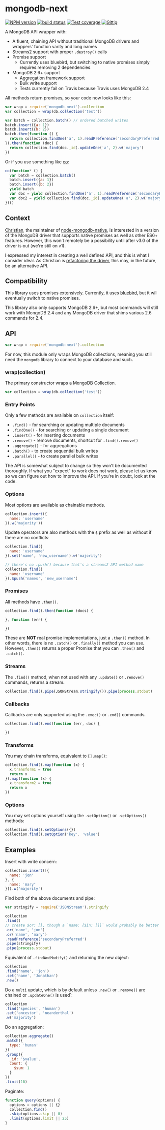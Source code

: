 
# mongodb-next

[![NPM version][npm-image]][npm-url]
[![build status][travis-image]][travis-url]
[![Test coverage][coveralls-image]][coveralls-url]
[![Gittip][gittip-image]][gittip-url]

A MongoDB API wrapper with:

- A fluent, chaining API without traditional MongoDB drivers and wrappers' function varity and long names
- Streams2 support with proper `.destroy()` calls
- Promise support
  - Currently uses bluebird, but switching to native promises simply requires removing 2 dependencies
- MongoDB 2.6+ support
  - Aggregation framework support
  - Bulk write support
  - Tests currently fail on Travis because Travis uses MongoDB 2.4

All methods return promises, so your code now looks like this:

```js
var wrap = require('mongodb-next').collection
var collection = wrap(db.collection('test'))

var batch = collection.batch() // ordered batched writes
batch.insert({a: 1})
batch.insert({b: 2})
batch.then(function () {
  return collection.findOne('a', 1).readPreference('secondaryPreferred')
}).then(function (doc) {
  return collection.find(doc._id).updateOne('a', 2).w('majory')
})
```

Or if you use something like [co](https://github.com/visionmedia/co):

```js
co(function* () {
  var batch = collection.batch()
  batch.insert({a: 1})
  batch.insert({b: 2})
  yield batch
  var doc = yield collection.findOne('a', 1).readPreference('secondaryPreferred')
  var doc2 = yield collection.find(doc._id).updateOne('a', 2).w('majory').new()
})()
```

## Context

[Christian](https://github.com/christkv),
the maintainer of [node-mongodb-native](https://github.com/mongodb/node-mongodb-native),
is interested in a version of the MongoDB driver that supports native promises
as well as other ES6+ features. However, this won't remotely be a possibility
until after v3.0 of the driver is out (we're still on v1).

I expressed my interest in creating a well defined API, and this is
what I consider ideal. As Christian is [refactoring the driver](https://github.com/christkv/mongodb-core),
this may, in the future, be an alternative API.

## Compatibility

This library uses promises extensively. Currently, it uses [bluebird](https://github.com/petkaantonov/bluebird),
but it will eventually switch to native promises.

This library also only supports MongoDB 2.6+, but most commands will
still work with MongoDB 2.4 and any MongoDB driver that shims
various 2.6 commands for 2.4.

## API

```js
var wrap = require('mongodb-next').collection
```

For now, this module only wraps MongoDB collections,
meaning you still need the `mongodb` library to connect to your
database and such.

### wrap(collection)

The primary constructor wraps a MongoDB Collection.

```js
var collection = wrap(db.collection('test'))
```

### Entry Points

Only a few methods are available on `collection` itself:

- `.find()` - for searching or updating multiple documents
- `.findOne()` - for searching or updating a single document
- `.insert()` - for inserting documents
- `.remove()` - remove documents, shortcut for `.find().remove()`
- `.aggregate()` - for aggregations
- `.batch()` - to create sequential bulk writes
- `.parallel()` - to create parallel bulk writes

The API is somewhat subject to change so they won't be documented thoroughly.
If what you "expect" to work does not work, please let us know so we can
figure out how to improve the API. If you're in doubt, look at the code.

### Options

Most options are available as chainable methods.

```js
collection.insert({
  name: 'username'
}).w('majority'))
```

Update operators are also methods with the `$` prefix as well as without
if there are no conflicts:

```js
collection.find({
  name: 'username'
}).set('name', 'new_username').w('majority')

// there's no .push() because that's a streams2 API method name
collection.find({
  name: 'username'
}).$push('names', 'new_username')
```

### Promises

All methods have `.then()`.

```js
collection.find().then(function (docs) {

}, function (err) {

})
```

These are __NOT__ real promise implementations, just a `.then()` method.
In other words, there is no `.catch()` or `.finally()` method you can use.
However, `.then()` returns a proper Promise that you can `.then()` and `.catch()`.

### Streams

The `.find()` method, when not used with any `.update()` or `.remove()` commands,
returns a stream.

```js
collection.find().pipe(JSONStream.stringify()).pipe(process.stdout)
```

### Callbacks

Callbacks are only supported using the `.exec()` or `.end()` commands.

```js
collection.find().end(function (err, doc) {

})
```

### Transforms

You may chain transforms, equivalent to `[].map()`:

```js
collection.find().map(function (x) {
  x.transform1 = true
  return x
}).map(function (x) {
  x.transform2 = true
  return x
})
```

### Options

You may set options yourself using the `.setOption()` or `.setOptions()` methods:

```js
collection.find().setOptions({})
collection.find().setOption('key', 'value')
```

## Examples

Insert with write concern:

```js
collection.insert([{
  name: 'jon'
}, {
  name: 'mary'
}]).w('majority')
```

Find both of the above documents and pipe:

```js
var stringify = require('JSONStream').stringify

collection
.find()
// create $or: [], though a `name: {$in: []}` would probably be better here
.or('name', 'jon')
.or('name', 'mary')
.readPreference('secondaryPreferred')
.pipe(stringify)
.pipe(process.stdout)
```

Equivalent of `.findAndModify()` and returning the new object:

```js
collection
.find('name', 'jon')
.set('name', 'Jonathan')
.new()
```

Do a `multi` update, which is by default unless `.new()` or `.remove()` are chained or `.updateOne()` is used`:

```js
collection
.find('species', 'human')
.set('ancestor', 'neanderthal')
.w('majority')
```

Do an aggregation:

```js
collection.aggregate()
.match({
  type: 'human'
})
.group({
  _id: '$value',
  count: {
    $sum: 1
  }
})
.limit(10)
```

Paginate:

```js
function query(options) {
  options = options || {}
  collection.find()
  .skip(options.skip || 0)
  .limit(options.limit || 25)
}
```

[npm-image]: https://img.shields.io/npm/v/mongodb-next.svg?style=flat
[npm-url]: https://npmjs.org/package/mongodb-next
[travis-image]: https://img.shields.io/travis/mongodb-utils/mongodb-next.svg?style=flat
[travis-url]: https://travis-ci.org/mongodb-utils/mongodb-next
[coveralls-image]: https://img.shields.io/coveralls/mongodb-utils/mongodb-next.svg?style=flat
[coveralls-url]: https://coveralls.io/r/mongodb-utils/mongodb-next?branch=master
[gittip-image]: https://img.shields.io/gittip/jonathanong.svg?style=flat
[gittip-url]: https://www.gittip.com/jonathanong/
